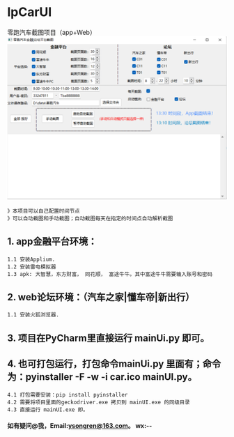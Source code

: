 # lpCarUI
零跑汽车截图项目（app+Web）
![This is an image](https://github.com/tonnycose/lpCarUI/blob/main/index.png)
```
》本项目可以自己配置时间节点
》可以自动截图和手动截图；自动截图每天在指定的时间点自动解析截图
```
## 1. app金融平台环境：
```
1.1 安装Applium.
1.2 安装雷电模拟器
1.3 apk: 大智慧，东方财富， 同花顺， 富途牛牛。其中富途牛牛需要输入账号和密码
```
## 2. web论坛环境：（汽车之家|懂车帝|新出行）
```
1.1 安装火狐浏览器. 
```

## 3. 项目在PyCharm里直接运行 mainUi.py 即可。

## 4. 也可打包运行，打包命令mainUi.py 里面有；命令为：pyinstaller -F -w -i car.ico mainUI.py。
```
4.1 打包需要安装：pip install pyinstaller
4.2 需要将项目里面的geckodriver.exe 拷贝到 mainUI.exe 的同级目录
4.3 直接运行 mainUI.exe 即。
```
#### 如有疑问@我，Email:ysongren@163.com。 wx:--

